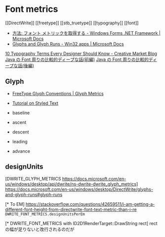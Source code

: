 # Font metrics
[[DirectWrite]]
[[freetype]]
[[stb_truetype]]
[[typography]]
[[font]]

- [方法: フォント メトリックを取得する - Windows Forms .NET Framework | Microsoft Docs](https://docs.microsoft.com/ja-jp/dotnet/framework/winforms/advanced/how-to-obtain-font-metrics)
- [Glyphs and Glyph Runs - Win32 apps | Microsoft Docs](https://docs.microsoft.com/en-us/windows/desktop/DirectWrite/glyphs-and-glyph-runs#glyph-runs)

[10 Typography Terms Every Designer Should Know - Creative Market Blog](https://creativemarket.com/blog/10-typography-terms-every-designer-should-know)
[Java の Font 周りの比較的ディープな話(前編)](https://www.cresco.co.jp/blog/entry/91/)
[Java の Font 周りの比較的ディープな話(後編)](https://www.cresco.co.jp/blog/entry/103/)

## Glyph
- [FreeType Glyph Conventions | Glyph Metrics](https://www.freetype.org/freetype2/docs/glyphs/glyphs-3.html)
- [Tutorial on Styled Text](http://pawlan.com/monica/articles/texttutorial/other.html)

- baseline
- ascent
- descent
- leading
- advance

## designUnits
[DWRITE_GLYPH_METRICS https://docs.microsoft.com/en-us/windows/desktop/api/dwrite/ns-dwrite-dwrite_glyph_metrics]
	https://docs.microsoft.com/en-us/windows/desktop/DirectWrite/glyphs-and-glyph-runs#glyph-runs

[* To EM]
	https://stackoverflow.com/questions/42659511/i-am-getting-a-different-font-height-from-directwrite-font-text-metric-than-i-re
`DWRITE_FONT_METRICS.designUnitsPerEm`

[* DWRITE_FONT_METRICS with ID2D1RenderTarget::DrawString rect]
rectの幅が足りないと改行されるのだが
